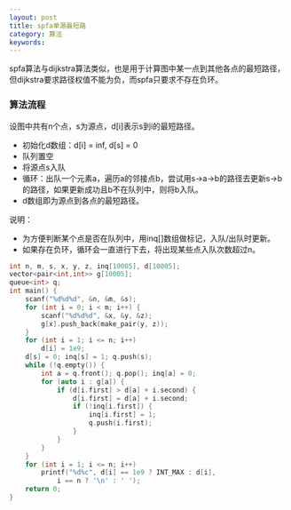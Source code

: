 ```yaml
---
layout: post
title: spfa单源最短路
category: 算法
keywords:
---
```


spfa算法与dijkstra算法类似，也是用于计算图中某一点到其他各点的最短路径，但dijkstra要求路径权值不能为负，而spfa只要求不存在负环。

### 算法流程

设图中共有n个点，s为源点，d[i]表示s到i的最短路径。

- 初始化d数组：d[i] = inf, d[s] = 0
- 队列置空
- 将源点s入队
- 循环：出队一个元素a，遍历a的邻接点b，尝试用s->a->b的路径去更新s->b的路径，如果更新成功且b不在队列中，则将b入队。
- d数组即为源点到各点的最短路径。

说明：

- 为方便判断某个点是否在队列中，用inq[]数组做标记，入队/出队时更新。
- 如果存在负环，循环会一直进行下去，将出现某些点入队次数超过n。

```cpp
int n, m, s, x, y, z, inq[10005], d[10005];
vector<pair<int,int>> g[10005];
queue<int> q;
int main() {
    scanf("%d%d%d", &n, &m, &s);
    for (int i = 0; i < m; i++) {
        scanf("%d%d%d", &x, &y, &z);
        g[x].push_back(make_pair(y, z));
    }
    for (int i = 1; i <= n; i++)
        d[i] = 1e9;
    d[s] = 0; inq[s] = 1; q.push(s);
    while (!q.empty()) {
        int a = q.front(); q.pop(); inq[a] = 0;
        for (auto i : g[a]) {
            if (d[i.first] > d[a] + i.second) {
                d[i.first] = d[a] + i.second;
                if (!inq[i.first]) {
                    inq[i.first] = 1;
                    q.push(i.first);
                }
            }
        }
    }
    for (int i = 1; i <= n; i++)
        printf("%d%c", d[i] == 1e9 ? INT_MAX : d[i],
            i == n ? '\n' : ' ');
    return 0;
}
```
